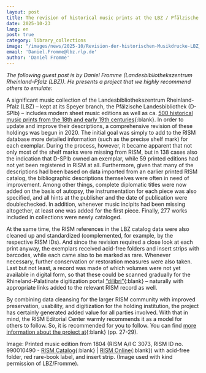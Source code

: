 ```yaml
---
layout: post
title: The revision of historical music prints at the LBZ / Pfälzische Landesbibliothek in Speyer
date: 2025-10-23
lang: en
post: true
category: library_collections
image: "/images/news/2025-10/Revision-der-historischen-Musikdrucke-LBZ_website.JPG"
email: 'Daniel.Fromme@lbz.rlp.de'
author: 'Daniel Fromme'
---
```


_The following guest post is by Daniel Fromme (Landesbibliothekszentrum Rheinland-Pfalz (LBZ)). He presents a project that we highly recommend others to emulate:_

A significant music collection of the Landesbibliothekszentrum Rheinland-Pfalz (LBZ) – kept at its Speyer branch, the Pfälzische Landesbibliothek (D-SPlb) – includes modern sheet music editions as well as ca. [500 historical music prints from the 18th and early 19th centuries](https://rism.online/institutions/30001006/sources?mode=sources&fq=hide-source-contents%3Atrue&fq=source-type%3Aprinted&page=1&rows=40){:blank}. In order to update and improve their descriptions, a comprehensive revision of these holdings was begun in 2020. The initial goal was simply to add to the RISM database more detailed information (such as the precise shelf mark) for each exemplar. During the process, however, it became apparent that not only most of the shelf marks were missing from RISM, but in 138 cases also the indication that D-SPlb owned an exemplar, while 59 printed editions had not yet been registered in RISM at all. Furthermore, given that many of the descriptions had been based on data imported from an earlier printed RISM catalog, the bibliographic descriptions themselves were often in need of improvement. Among other things, complete diplomatic titles were now added on the basis of autopsy, the instrumentation for each piece was also specified, and all hints at the publisher and the date of publication were doublechecked. In addition, whenever music incipits had been missing altogether, at least one was added for the first piece. Finally, 277 works included in collections were newly cataloged.

At the same time, the RISM references in the LBZ catalog data were also cleaned up and standardized (complemented, for example, by the respective RISM IDs). And since the revision required a close look at each print anyway, the exemplars received acid-free folders and insert strips with barcodes, while each came also to be marked as rare. Whenever necessary, further conservation or restoration measures were also taken. Last but not least, a record was made of which volumes were not yet available in digital form, so that these could be scanned gradually for the Rhineland-Palatinate digitization portal [“dilibri”](www.dilibri.de){:blank} – naturally with appropriate links added to the relevant RISM record as well.

By combining data cleansing for the larger RISM community with improved preservation, usability, and digitization for the holding institution, the project has certainly generated added value for all parties involved. With that in mind, the RISM Editorial Center warmly recommends it as a model for others to follow. So, it is recommended for you to follow. You can find [more information about the project at](https://www.edoweb-rlp.de/resource/edoweb:7076568/data){:blank} (pp. 27-29).

Image: Printed music edition from 1804 (RISM A/I C 3073, RISM ID no. 990010490 - [RISM Catalog](https://opac.rism.info/id/rismid/rism990010490){:blank} \| [RISM Online](https://rism.online/sources/990010490){:blank}) with acid-free folder, red rare-book label, and insert strip. (Image used with kind permission of LBZ/Fromme).

